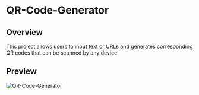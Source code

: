 # QR-Code-Generator

## Overview
This project allows users to input text or URLs and generates corresponding QR codes that can be scanned by any device.

## Preview
![QR-Code-Generator](https://github.com/nguyetha79/Javascript-Projects/blob/main/qr-code-generator/qr-code-generator.gif)

